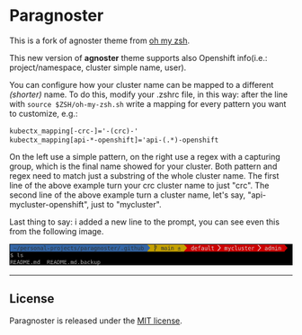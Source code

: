 # Paragnoster
This is a fork of agnoster theme from [oh my zsh](https://github.com/ohmyzsh/ohmyzsh).

This new version of **agnoster** theme supports also Openshift info(i.e.: project/namespace, cluster simple name, user).

You can configure how your cluster name can be mapped to a different *(shorter)* name. To do this, modify your .zshrc file, in this way:
after the line with `source $ZSH/oh-my-zsh.sh` write a mapping for every pattern you want to customize, e.g.:
```
kubectx_mapping[-crc-]='-(crc)-'
kubectx_mapping[api-*-openshift]='api-(.*)-openshift
```

On the left use a simple pattern, on the right use a regex with a capturing group, which is the final name showed for your cluster.
Both pattern and regex need to match just a substring of the whole cluster name.
The first line of the above example turn your crc cluster name to just "crc".
The second line of the above example turn a cluster name, let's say, "api-mycluster-openshift", just to "mycluster".

Last thing to say: i added a new line to the prompt, you can see even this from the following image. 

![How the theme looks like](./screenshot.png)

---

## License
Paragnoster is released under the [MIT license](https://github.com/vitorz/paragnoster/blob/master/LICENSE.txt).
